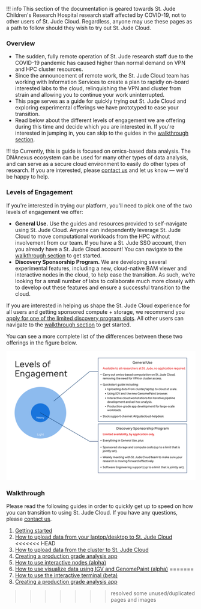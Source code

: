 !!! info
    This section of the documentation is geared towards St. Jude Children's Research Hospital research staff affected by COVID-19, not to other users of St. Jude Cloud. Regardless, anyone may use these pages as a path to follow should they wish to try out St. Jude Cloud.

### Overview

* The sudden, fully remote operation of St. Jude research staff due to the COVID-19 pandemic has caused higher than normal demand on VPN and HPC cluster resources. 
* Since the announcement of remote work, the St. Jude Cloud team has working with Information Services to create a plan to rapidly on-board interested labs to the cloud, relinquishing the VPN and cluster from strain and allowing you to continue your work uninterrupted. 
* This page serves as a guide for quickly trying out St. Jude Cloud and exploring experimental offerings we have prototyped to ease your transition.
* Read below about the different levels of engagement we are offering during this time and decide which you are interested in. If you're interested in jumping in, you can skip to the guides in the [walkthrough section](#walkthrough).

!!! tip 
    Currently, this is guide is focused on omics-based data analysis. The DNAnexus ecosystem can be used for many other types of data analysis, and can serve as a secure cloud environment to easily do other types of research. If you are interested, please [contact us](mailto:support@stjude.cloud) and let us know — we'd be happy to help.



### Levels of Engagement

If you're interested in trying our platform, you'll need to pick one of the two levels of engagement we offer:

* **General Use.** Use the guides and resources provided to self-navigate using St. Jude Cloud. Anyone can independently leverage St. Jude Cloud to move computational workloads from the HPC without involvement from our team. If you have a St. Jude SSO account, then you already have a St. Jude Cloud account! You can navigate to the [walkthrough section](#walkthrough) to get started.
* **Discovery Sponsorship Program.** We are developing several experimental features, including a new, cloud-native BAM viewer and interactive nodes in the cloud, to help ease the transition. As such, we're looking for a small number of labs to collaborate much more closely with to develop out these features and ensure a successful transition to the cloud.

If you are interested in helping us shape the St. Jude Cloud experience for all users and getting sponsored compute + storage, we recommend you [apply for one of the limited discovery program slots](../../files/DSPApplicationForm.pdf). All other users can navigate to the [walkthrough section](#walkthrough) to get started.

You can see a more complete list of the differences between these two offerings in the figure below.

![COVID-19 Programs](../../images/guides/covid-19/levels-of-engagement.png)

### Walkthrough

Please read the following guides in order to quickly get up to speed on how you can transition to using St. Jude Cloud. If you have any questions, please [contact us](mailto:support@stjude.cloud).

1. [Getting started](./getting-started.md)
3. [How to upload data from your laptop/desktop to St. Jude Cloud](./upload-local.md)
<<<<<<< HEAD
2. [How to upload data from the cluster to St. Jude Cloud](./upload-cluster.md)
5. [Creating a production grade analysis app](./create-an-app.md)
4. [How to use interactive nodes (alpha)](./interactive-node.md)
4. [How to use visualize data using IGV and GenomePaint (alpha)](./visualizing-ngs-data.md)
=======
4. [How to use the interactive terminal (beta)](./interactive-terminal.md)
5. [Creating a production grade analysis app](./creating-a-cloud-app-covid.md)
>>>>>>> resolved some unused/duplicated pages and images
